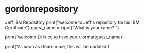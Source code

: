 # gordonrepository
Jeff IBM Repository
print("welcome to Jeff's repository for his IBM Certificate")
guest_name = input("What is your name? ")

print("welcome {}! Nice to have you!).format(guest_name)

print("As soon as I learn more, this will be updated!)
